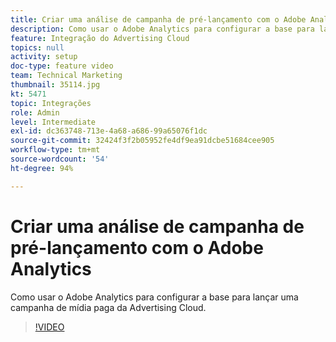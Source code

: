 ```yaml
---
title: Criar uma análise de campanha de pré-lançamento com o Adobe Analytics
description: Como usar o Adobe Analytics para configurar a base para lançar uma campanha de mídia paga da Advertising Cloud.
feature: Integração do Advertising Cloud
topics: null
activity: setup
doc-type: feature video
team: Technical Marketing
thumbnail: 35114.jpg
kt: 5471
topic: Integrações
role: Admin
level: Intermediate
exl-id: dc363748-713e-4a68-a686-99a65076f1dc
source-git-commit: 32424f3f2b05952fe4df9ea91dcbe51684cee905
workflow-type: tm+mt
source-wordcount: '54'
ht-degree: 94%

---
```


# Criar uma análise de campanha de pré-lançamento com o Adobe Analytics

Como usar o Adobe Analytics para configurar a base para lançar uma campanha de mídia paga da Advertising Cloud.

>[!VIDEO](https://video.tv.adobe.com/v/35114/?quality=12&learn=on)
